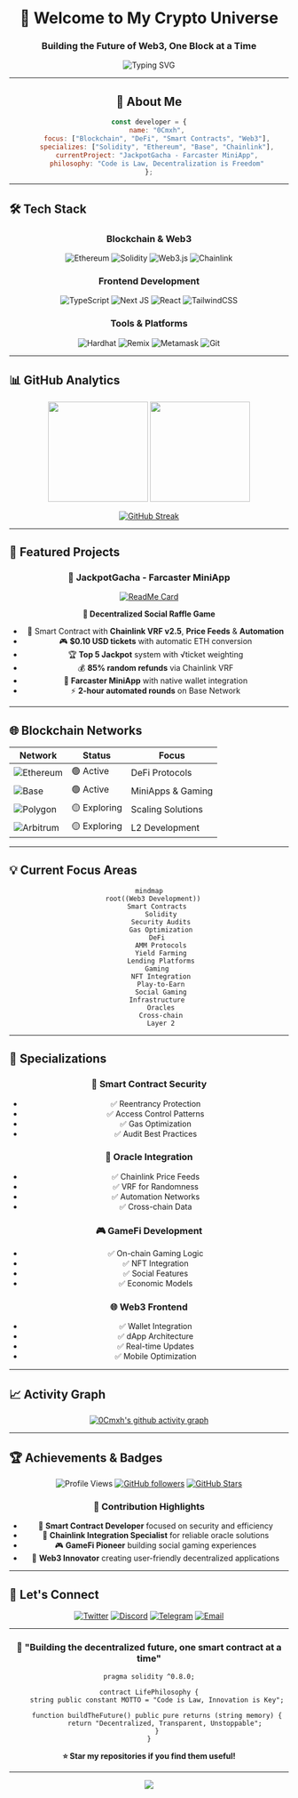 <div align="center">

# 🚀 Welcome to My Crypto Universe
### Building the Future of Web3, One Block at a Time

<img src="https://readme-typing-svg.herokuapp.com?font=Fira+Code&pause=1000&color=00D4AA&center=true&vCenter=true&width=435&lines=Blockchain+Developer;Smart+Contract+Architect;DeFi+Innovator;Web3+Builder;Crypto+Enthusiast" alt="Typing SVG" />

</div>

---

<div align="center">

## 🌟 **About Me**

```javascript
const developer = {
    name: "0Cmxh",
    focus: ["Blockchain", "DeFi", "Smart Contracts", "Web3"],
    specializes: ["Solidity", "Ethereum", "Base", "Chainlink"],
    currentProject: "JackpotGacha - Farcaster MiniApp",
    philosophy: "Code is Law, Decentralization is Freedom"
};
```

</div>

---

## 🛠️ **Tech Stack**

<div align="center">

### **Blockchain & Web3**
![Ethereum](https://img.shields.io/badge/Ethereum-3C3C3D?style=for-the-badge&logo=Ethereum&logoColor=white)
![Solidity](https://img.shields.io/badge/Solidity-%23363636.svg?style=for-the-badge&logo=solidity&logoColor=white)
![Web3.js](https://img.shields.io/badge/web3.js-F16822?style=for-the-badge&logo=web3.js&logoColor=white)
![Chainlink](https://img.shields.io/badge/Chainlink-375BD2?style=for-the-badge&logo=Chainlink&logoColor=white)

### **Frontend Development**
![TypeScript](https://img.shields.io/badge/typescript-%23007ACC.svg?style=for-the-badge&logo=typescript&logoColor=white)
![Next JS](https://img.shields.io/badge/Next-black?style=for-the-badge&logo=next.js&logoColor=white)
![React](https://img.shields.io/badge/react-%2320232a.svg?style=for-the-badge&logo=react&logoColor=%2361DAFB)
![TailwindCSS](https://img.shields.io/badge/tailwindcss-%2338B2AC.svg?style=for-the-badge&logo=tailwind-css&logoColor=white)

### **Tools & Platforms**
![Hardhat](https://img.shields.io/badge/Hardhat-FFF100?style=for-the-badge&logo=hardhat&logoColor=black)
![Remix](https://img.shields.io/badge/Remix-000000?style=for-the-badge&logo=remix&logoColor=white)
![Metamask](https://img.shields.io/badge/MetaMask-E2761B?style=for-the-badge&logo=metamask&logoColor=white)
![Git](https://img.shields.io/badge/git-%23F05033.svg?style=for-the-badge&logo=git&logoColor=white)

</div>

---

## 📊 **GitHub Analytics**

<div align="center">

<img height="180em" src="https://github-readme-stats.vercel.app/api?username=0Cmxh&show_icons=true&theme=tokyonight&include_all_commits=true&count_private=true"/>
<img height="180em" src="https://github-readme-stats.vercel.app/api/top-langs/?username=0Cmxh&layout=compact&langs_count=7&theme=tokyonight"/>

</div>

<div align="center">

[![GitHub Streak](https://streak-stats.demolab.com/?user=0Cmxh&theme=tokyonight)](https://git.io/streak-stats)

</div>

---

## 🚀 **Featured Projects**

<div align="center">

### 🎰 **JackpotGacha - Farcaster MiniApp**
[![ReadMe Card](https://github-readme-stats.vercel.app/api/pin/?username=0Cmxh&repo=JackpotGacha-MiniApp-Farcaster-Test&theme=tokyonight)](https://github.com/0Cmxh/JackpotGacha-MiniApp-Farcaster-Test)

**🔹 Decentralized Social Raffle Game**
- 🎯 Smart Contract with **Chainlink VRF v2.5**, **Price Feeds** & **Automation**
- 🎮 **$0.10 USD tickets** with automatic ETH conversion
- 🏆 **Top 5 Jackpot** system with √ticket weighting
- 💰 **85% random refunds** via Chainlink VRF
- 📱 **Farcaster MiniApp** with native wallet integration
- ⚡ **2-hour automated rounds** on Base Network

</div>

---

## 🌐 **Blockchain Networks**

<div align="center">

| Network | Status | Focus |
|---------|--------|--------|
| ![Ethereum](https://img.shields.io/badge/Ethereum-3C3C3D?style=flat&logo=Ethereum&logoColor=white) | 🟢 Active | DeFi Protocols |
| ![Base](https://img.shields.io/badge/Base-0052FF?style=flat&logo=ethereum&logoColor=white) | 🟢 Active | MiniApps & Gaming |
| ![Polygon](https://img.shields.io/badge/Polygon-8247E5?style=flat&logo=polygon&logoColor=white) | 🟡 Exploring | Scaling Solutions |
| ![Arbitrum](https://img.shields.io/badge/Arbitrum-213147?style=flat&logo=arbitrum&logoColor=white) | 🟡 Exploring | L2 Development |

</div>

---

## 💡 **Current Focus Areas**

<div align="center">

```mermaid
mindmap
  root((Web3 Development))
    Smart Contracts
      Solidity
      Security Audits
      Gas Optimization
    DeFi
      AMM Protocols
      Yield Farming
      Lending Platforms
    Gaming
      NFT Integration
      Play-to-Earn
      Social Gaming
    Infrastructure
      Oracles
      Cross-chain
      Layer 2
```

</div>

---

## 🎯 **Specializations**

<div align="center">

### **🔐 Smart Contract Security**
- ✅ Reentrancy Protection
- ✅ Access Control Patterns
- ✅ Gas Optimization
- ✅ Audit Best Practices

### **🔗 Oracle Integration**
- ✅ Chainlink Price Feeds
- ✅ VRF for Randomness
- ✅ Automation Networks
- ✅ Cross-chain Data

### **🎮 GameFi Development**
- ✅ On-chain Gaming Logic
- ✅ NFT Integration
- ✅ Social Features
- ✅ Economic Models

### **🌐 Web3 Frontend**
- ✅ Wallet Integration
- ✅ dApp Architecture
- ✅ Real-time Updates
- ✅ Mobile Optimization

</div>

---

## 📈 **Activity Graph**

<div align="center">

[![0Cmxh's github activity graph](https://github-readme-activity-graph.vercel.app/graph?username=0Cmxh&theme=tokyo-night)](https://github.com/ashutosh00710/github-readme-activity-graph)

</div>

---

## 🏆 **Achievements & Badges**

<div align="center">

![Profile Views](https://komarev.com/ghpvc/?username=0Cmxh&color=brightgreen&style=for-the-badge)
[![GitHub followers](https://img.shields.io/github/followers/0Cmxh?style=for-the-badge&color=blue)](https://github.com/0Cmxh)
[![GitHub Stars](https://img.shields.io/github/stars/0Cmxh?style=for-the-badge&color=yellow)](https://github.com/0Cmxh)

### **🌟 Contribution Highlights**
- 🎯 **Smart Contract Developer** focused on security and efficiency
- 🔗 **Chainlink Integration Specialist** for reliable oracle solutions
- 🎮 **GameFi Pioneer** building social gaming experiences
- 🚀 **Web3 Innovator** creating user-friendly decentralized applications

</div>

---

## 🤝 **Let's Connect**

<div align="center">

[![Twitter](https://img.shields.io/badge/Twitter-%231DA1F2.svg?style=for-the-badge&logo=Twitter&logoColor=white)](https://twitter.com/0Cmxh)
[![Discord](https://img.shields.io/badge/Discord-%237289DA.svg?style=for-the-badge&logo=discord&logoColor=white)](https://discord.gg/yourdiscord)
[![Telegram](https://img.shields.io/badge/Telegram-2CA5E0?style=for-the-badge&logo=telegram&logoColor=white)](https://t.me/yourtelegram)
[![Email](https://img.shields.io/badge/Email-D14836?style=for-the-badge&logo=gmail&logoColor=white)](mailto:0xsttk@gmail.com)

</div>

---

<div align="center">

### 💫 **"Building the decentralized future, one smart contract at a time"**

```solidity
pragma solidity ^0.8.0;

contract LifePhilosophy {
    string public constant MOTTO = "Code is Law, Innovation is Key";

    function buildTheFuture() public pure returns (string memory) {
        return "Decentralized, Transparent, Unstoppable";
    }
}
```

**⭐ Star my repositories if you find them useful!**

</div>

---

<div align="center">
  <img src="https://capsule-render.vercel.app/api?type=waving&color=gradient&height=100&section=footer&animation=fadeIn"/>
</div>